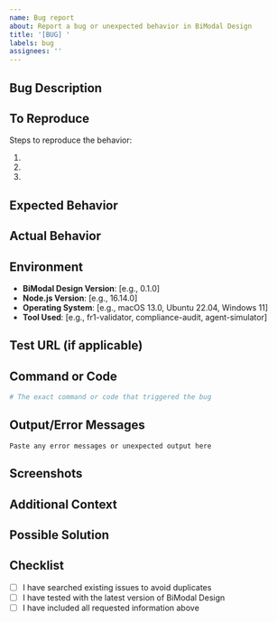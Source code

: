```yaml
---
name: Bug report
about: Report a bug or unexpected behavior in BiModal Design
title: '[BUG] '
labels: bug
assignees: ''
---
```


## Bug Description

<!-- A clear and concise description of the bug -->

## To Reproduce

Steps to reproduce the behavior:

1.
2.
3.

## Expected Behavior

<!-- What you expected to happen -->

## Actual Behavior

<!-- What actually happened -->

## Environment

- **BiModal Design Version**: [e.g., 0.1.0]
- **Node.js Version**: [e.g., 16.14.0]
- **Operating System**: [e.g., macOS 13.0, Ubuntu 22.04, Windows 11]
- **Tool Used**: [e.g., fr1-validator, compliance-audit, agent-simulator]

## Test URL (if applicable)

<!-- URL you were testing when the bug occurred -->

## Command or Code

```bash
# The exact command or code that triggered the bug
```

## Output/Error Messages

```
Paste any error messages or unexpected output here
```

## Screenshots

<!-- If applicable, add screenshots to help explain the problem -->

## Additional Context

<!-- Any other information that might be helpful -->

## Possible Solution

<!-- Optional: If you have an idea of what might be causing this -->

## Checklist

- [ ] I have searched existing issues to avoid duplicates
- [ ] I have tested with the latest version of BiModal Design
- [ ] I have included all requested information above
